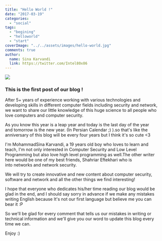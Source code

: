 ```yaml
---
title: "Hello World !"
date: "2017-03-19"
categories: 
  - "social"
tags: 
  - "begining"
  - "helloworld"
  - "start"
coverImage: "../../assets/images/hello-world.jpg"
comments: true
author:
  name: Sina Karvandi
  link: https://twitter.com/Intel80x86
---
```


![](../../assets/images/hello-world.jpg)

### **This is the first post of our blog !**

After 5+ years of experience working with various technologies and developing skills in different computer fields including security and network, we want to share our little knowledge of this huge science to all people who love computers and computer security.

As you know this year is a leap year and today is the last day of the year and tomorrow is the new year. (In Persian Calendar ;) ).so that's like the anniversary of this blog will be every four years but I think it's so cute <3

I'm MohammadSina Karvandi, a 19 years old boy who loves to learn and teach, I'm not only interested in Computer Security and Low Level Programming but also love high level programming as well.The other writer here would be one of my best friends, Shahriar Eftekhari who is into networks and network security.

We will try to create innovative and new content about computer security, software and network and all the other things we find interesting!

I hope that everyone who dedicates his/her time reading our blog would be glad in the end, and I should say sorry in advance if we make any mistakes writing English because It's not our first language but believe me you can bear it :P

So we'll be glad for every comment that tells us our mistakes in writing or technical information and we'll give you our word to update this blog every time we can.

Enjoy :)
